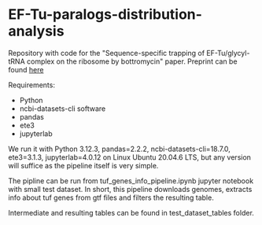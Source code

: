 # EF-Tu-paralogs-distribution-analysis
Repository with code for the "Sequence-specific trapping of EF-Tu/glycyl-tRNA complex on the ribosome by bottromycin" paper. Preprint can be found [here](https://www.biorxiv.org/content/10.1101/2025.08.17.670399v1.full)

Requirements:
- Python
- ncbi-datasets-cli software
- pandas 
- ete3
- jupyterlab

We run it with Python 3.12.3,  pandas=2.2.2, ncbi-datasets-cli=18.7.0, ete3=3.1.3, jupyterlab=4.0.12 on Linux Ubuntu 20.04.6 LTS, but any version will suffice as the pipeline itself is very simple.

The pipline can be run from tuf_genes_info_pipeline.ipynb jupyter notebook with small test dataset. In short, this pipeline downloads genomes, extracts info about tuf genes from gtf files and filters the resulting table.

Intermediate and resulting tables can be found in test_dataset_tables folder.
